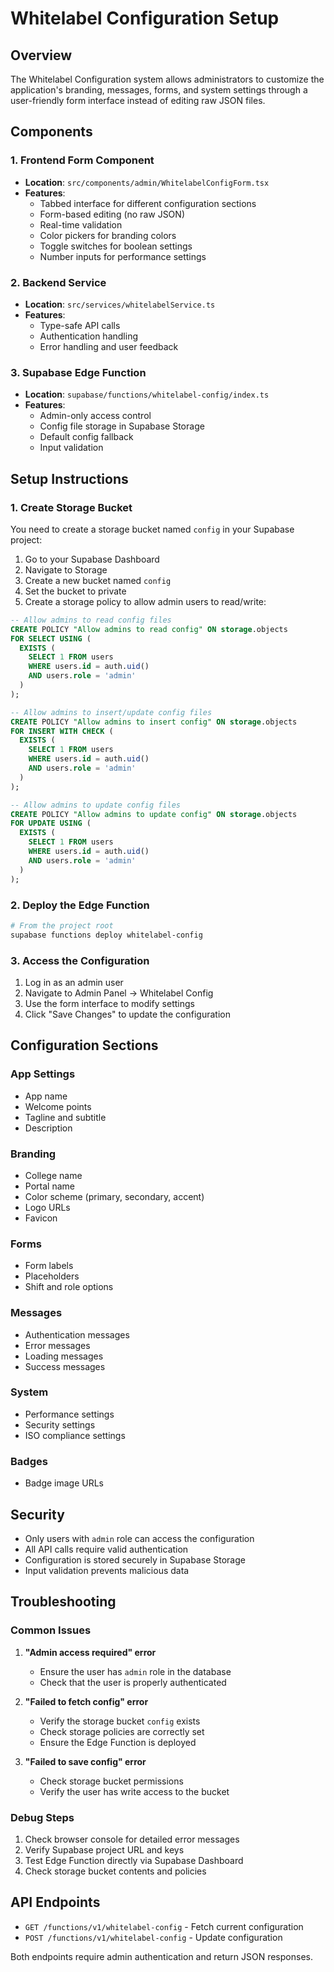 # Whitelabel Configuration Setup

## Overview

The Whitelabel Configuration system allows administrators to customize the application's branding, messages, forms, and system settings through a user-friendly form interface instead of editing raw JSON files.

## Components

### 1. Frontend Form Component
- **Location**: `src/components/admin/WhitelabelConfigForm.tsx`
- **Features**: 
  - Tabbed interface for different configuration sections
  - Form-based editing (no raw JSON)
  - Real-time validation
  - Color pickers for branding colors
  - Toggle switches for boolean settings
  - Number inputs for performance settings

### 2. Backend Service
- **Location**: `src/services/whitelabelService.ts`
- **Features**:
  - Type-safe API calls
  - Authentication handling
  - Error handling and user feedback

### 3. Supabase Edge Function
- **Location**: `supabase/functions/whitelabel-config/index.ts`
- **Features**:
  - Admin-only access control
  - Config file storage in Supabase Storage
  - Default config fallback
  - Input validation

## Setup Instructions

### 1. Create Storage Bucket

You need to create a storage bucket named `config` in your Supabase project:

1. Go to your Supabase Dashboard
2. Navigate to Storage
3. Create a new bucket named `config`
4. Set the bucket to private
5. Create a storage policy to allow admin users to read/write:

```sql
-- Allow admins to read config files
CREATE POLICY "Allow admins to read config" ON storage.objects
FOR SELECT USING (
  EXISTS (
    SELECT 1 FROM users 
    WHERE users.id = auth.uid() 
    AND users.role = 'admin'
  )
);

-- Allow admins to insert/update config files
CREATE POLICY "Allow admins to insert config" ON storage.objects
FOR INSERT WITH CHECK (
  EXISTS (
    SELECT 1 FROM users 
    WHERE users.id = auth.uid() 
    AND users.role = 'admin'
  )
);

-- Allow admins to update config files
CREATE POLICY "Allow admins to update config" ON storage.objects
FOR UPDATE USING (
  EXISTS (
    SELECT 1 FROM users 
    WHERE users.id = auth.uid() 
    AND users.role = 'admin'
  )
);
```

### 2. Deploy the Edge Function

```bash
# From the project root
supabase functions deploy whitelabel-config
```

### 3. Access the Configuration

1. Log in as an admin user
2. Navigate to Admin Panel → Whitelabel Config
3. Use the form interface to modify settings
4. Click "Save Changes" to update the configuration

## Configuration Sections

### App Settings
- App name
- Welcome points
- Tagline and subtitle
- Description

### Branding
- College name
- Portal name
- Color scheme (primary, secondary, accent)
- Logo URLs
- Favicon

### Forms
- Form labels
- Placeholders
- Shift and role options

### Messages
- Authentication messages
- Error messages
- Loading messages
- Success messages

### System
- Performance settings
- Security settings
- ISO compliance settings

### Badges
- Badge image URLs

## Security

- Only users with `admin` role can access the configuration
- All API calls require valid authentication
- Configuration is stored securely in Supabase Storage
- Input validation prevents malicious data

## Troubleshooting

### Common Issues

1. **"Admin access required" error**
   - Ensure the user has `admin` role in the database
   - Check that the user is properly authenticated

2. **"Failed to fetch config" error**
   - Verify the storage bucket `config` exists
   - Check storage policies are correctly set
   - Ensure the Edge Function is deployed

3. **"Failed to save config" error**
   - Check storage bucket permissions
   - Verify the user has write access to the bucket

### Debug Steps

1. Check browser console for detailed error messages
2. Verify Supabase project URL and keys
3. Test Edge Function directly via Supabase Dashboard
4. Check storage bucket contents and policies

## API Endpoints

- `GET /functions/v1/whitelabel-config` - Fetch current configuration
- `POST /functions/v1/whitelabel-config` - Update configuration

Both endpoints require admin authentication and return JSON responses. 